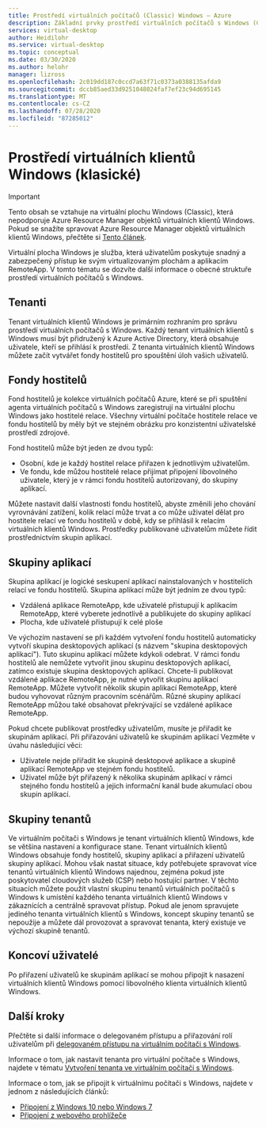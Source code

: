 ```yaml
---
title: Prostředí virtuálních počítačů (Classic) Windows – Azure
description: Základní prvky prostředí virtuálních počítačů s Windows (Classic).
services: virtual-desktop
author: Heidilohr
ms.service: virtual-desktop
ms.topic: conceptual
ms.date: 03/30/2020
ms.author: helohr
manager: lizross
ms.openlocfilehash: 2c019dd187c0ccd7a63f71c0373a0388135afda9
ms.sourcegitcommit: dccb85aed33d9251048024faf7ef23c94d695145
ms.translationtype: MT
ms.contentlocale: cs-CZ
ms.lasthandoff: 07/28/2020
ms.locfileid: "87285012"
---
```

# <a name="windows-virtual-desktop-classic-environment"></a>Prostředí virtuálních klientů Windows (klasické)

>[!IMPORTANT]
>Tento obsah se vztahuje na virtuální plochu Windows (Classic), která nepodporuje Azure Resource Manager objektů virtuálních klientů Windows. Pokud se snažíte spravovat Azure Resource Manager objektů virtuálních klientů Windows, přečtěte si [Tento článek](../environment-setup.md).

Virtuální plocha Windows je služba, která uživatelům poskytuje snadný a zabezpečený přístup ke svým virtualizovaným plochám a aplikacím RemoteApp. V tomto tématu se dozvíte další informace o obecné struktuře prostředí virtuálních počítačů s Windows.

## <a name="tenants"></a>Tenanti

Tenant virtuálních klientů Windows je primárním rozhraním pro správu prostředí virtuálních počítačů s Windows. Každý tenant virtuálních klientů s Windows musí být přidružený k Azure Active Directory, která obsahuje uživatele, kteří se přihlásí k prostředí. Z tenanta virtuálních klientů Windows můžete začít vytvářet fondy hostitelů pro spouštění úloh vašich uživatelů.

## <a name="host-pools"></a>Fondy hostitelů

Fond hostitelů je kolekce virtuálních počítačů Azure, které se při spuštění agenta virtuálních počítačů s Windows zaregistrují na virtuální plochu Windows jako hostitelé relace. Všechny virtuální počítače hostitele relace ve fondu hostitelů by měly být ve stejném obrázku pro konzistentní uživatelské prostředí zdrojové.

Fond hostitelů může být jeden ze dvou typů:

- Osobní, kde je každý hostitel relace přiřazen k jednotlivým uživatelům.
- Ve fondu, kde můžou hostitelé relace přijímat připojení libovolného uživatele, který je v rámci fondu hostitelů autorizovaný, do skupiny aplikací.

Můžete nastavit další vlastnosti fondu hostitelů, abyste změnili jeho chování vyrovnávání zatížení, kolik relací může trvat a co může uživatel dělat pro hostitele relací ve fondu hostitelů v době, kdy se přihlásil k relacím virtuálních klientů Windows. Prostředky publikované uživatelům můžete řídit prostřednictvím skupin aplikací.

## <a name="app-groups"></a>Skupiny aplikací

Skupina aplikací je logické seskupení aplikací nainstalovaných v hostitelích relací ve fondu hostitelů. Skupina aplikací může být jedním ze dvou typů:

- Vzdálená aplikace RemoteApp, kde uživatelé přistupují k aplikacím RemoteApp, které vyberete jednotlivě a publikujete do skupiny aplikací
- Plocha, kde uživatelé přistupují k celé ploše

Ve výchozím nastavení se při každém vytvoření fondu hostitelů automaticky vytvoří skupina desktopových aplikací (s názvem "skupina desktopových aplikací"). Tuto skupinu aplikací můžete kdykoli odebrat. V rámci fondu hostitelů ale nemůžete vytvořit jinou skupinu desktopových aplikací, zatímco existuje skupina desktopových aplikací. Chcete-li publikovat vzdálené aplikace RemoteApp, je nutné vytvořit skupinu aplikací RemoteApp. Můžete vytvořit několik skupin aplikací RemoteApp, které budou vyhovovat různým pracovním scénářům. Různé skupiny aplikací RemoteApp můžou také obsahovat překrývající se vzdálené aplikace RemoteApp.

Pokud chcete publikovat prostředky uživatelům, musíte je přiřadit ke skupinám aplikací. Při přiřazování uživatelů ke skupinám aplikací Vezměte v úvahu následující věci:

- Uživatele nejde přiřadit ke skupině desktopové aplikace a skupině aplikací RemoteApp ve stejném fondu hostitelů.
- Uživatel může být přiřazený k několika skupinám aplikací v rámci stejného fondu hostitelů a jejich informační kanál bude akumulací obou skupin aplikací.

## <a name="tenant-groups"></a>Skupiny tenantů

Ve virtuálním počítači s Windows je tenant virtuálních klientů Windows, kde se většina nastavení a konfigurace stane. Tenant virtuálních klientů Windows obsahuje fondy hostitelů, skupiny aplikací a přiřazení uživatelů skupiny aplikací. Mohou však nastat situace, kdy potřebujete spravovat více tenantů virtuálních klientů Windows najednou, zejména pokud jste poskytovatel cloudových služeb (CSP) nebo hostující partner. V těchto situacích můžete použít vlastní skupinu tenantů virtuálních počítačů s Windows k umístění každého tenanta virtuálních klientů Windows v zákaznících a centrálně spravovat přístup. Pokud ale jenom spravujete jediného tenanta virtuálních klientů s Windows, koncept skupiny tenantů se nepoužije a můžete dál provozovat a spravovat tenanta, který existuje ve výchozí skupině tenantů.

## <a name="end-users"></a>Koncoví uživatelé

Po přiřazení uživatelů ke skupinám aplikací se mohou připojit k nasazení virtuálních klientů Windows pomocí libovolného klienta virtuálních klientů Windows.

## <a name="next-steps"></a>Další kroky

Přečtěte si další informace o delegovaném přístupu a přiřazování rolí uživatelům při [delegovaném přístupu na virtuálním počítači s Windows](delegated-access-virtual-desktop-2019.md).

Informace o tom, jak nastavit tenanta pro virtuální počítače s Windows, najdete v tématu [Vytvoření tenanta ve virtuálním počítači s Windows](tenant-setup-azure-active-directory.md).

Informace o tom, jak se připojit k virtuálnímu počítači s Windows, najdete v jednom z následujících článků:

- [Připojení z Windows 10 nebo Windows 7](connect-windows-7-10-2019.md)
- [Připojení z webového prohlížeče](connect-web-2019.md)
